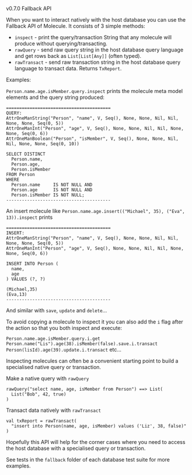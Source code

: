 v0.7.0 Fallback API

When you want to interact natively with the host database you can use the Fallback API of Molecule. It consists of 3 simple methods:

- `inspect` - print the query/transaction String that any molecule will produce without querying/transacting.
-  `rawQuery` - send raw query string in the host database query language and get rows back as `List[List[Any]]` (often typed).
- `rawTransact` - send raw transaction string in the host database query language to transact data. Returns `TxReport`.

Examples:

`Person.name.age.isMember.query.inspect` prints the molecule meta model elements and the query string produced:
```
========================================
QUERY:
AttrOneManString("Person", "name", V, Seq(), None, None, Nil, Nil, None, None, Seq(0, 5))
AttrOneManInt("Person", "age", V, Seq(), None, None, Nil, Nil, None, None, Seq(0, 6))
AttrOneManBoolean("Person", "isMember", V, Seq(), None, None, Nil, Nil, None, None, Seq(0, 10))

SELECT DISTINCT
  Person.name,
  Person.age,
  Person.isMember
FROM Person
WHERE
  Person.name     IS NOT NULL AND
  Person.age      IS NOT NULL AND
  Person.isMember IS NOT NULL;
----------------------------------------
```

An insert molecule like `Person.name.age.insert(("Michael", 35), ("Eva", 13)).inspect` prints
```
========================================
INSERT:
AttrOneManString("Person", "name", V, Seq(), None, None, Nil, Nil, None, None, Seq(0, 5))
AttrOneManInt("Person", "age", V, Seq(), None, None, Nil, Nil, None, None, Seq(0, 6))

INSERT INTO Person (
  name,
  age
) VALUES (?, ?)

(Michael,35)
(Eva,13)
----------------------------------------
```
And similar with `save`,  `update` and `delete`...

To avoid copying a molecule to inspect it you can also add the `i` flag after the action so that you both inspect and execute:

`Person.name.age.isMember.query.i.get`
`Person.name("Lis").age(38).isMember(false).save.i.transact`
`Person(lisId).age(39).update.i.transact`
etc...

Inspecting molecules can often be a convenient starting point to build a specialised native query or transaction.

Make a native query with `rawQuery`
```
rawQuery("select name, age, isMember from Person") ==> List(
  List("Bob", 42, true)
)
```

Transact data natively with `rawTransact`
```
val txReport = rawTransact(
  "insert into Person(name, age, isMember) values ('Liz', 38, false)"
)
```

Hopefully this API will help for the corner cases where you need to access the host database with a specialised query or transaction.

See tests in the `fallback` folder of each database test suite for more examples.